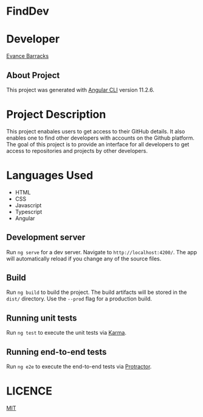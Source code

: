 # FindDev

# Developer
[Evance Barracks](https://github.com/Evance23)

## About Project
This project was generated with [Angular CLI](https://github.com/angular/angular-cli) version 11.2.6.

# Project Description
 This project enabales users to get access to their GitHub details. It also enables one to find other developers with accounts on  the Github platform. The goal of this project is to provide an interface for all developers to get access to repositories and projects by other developers.

# Languages Used
* HTML
* CSS
* Javascript
* Typescript
* Angular
## Development server

Run `ng serve` for a dev server. Navigate to `http://localhost:4200/`. The app will automatically reload if you change any of the source files.

## Build

Run `ng build` to build the project. The build artifacts will be stored in the `dist/` directory. Use the `--prod` flag for a production build.

## Running unit tests

Run `ng test` to execute the unit tests via [Karma](https://karma-runner.github.io).

## Running end-to-end tests

Run `ng e2e` to execute the end-to-end tests via [Protractor](http://www.protractortest.org/).

# LICENCE
[MIT](/home/evance/Documents/FindDev/LICENCE)